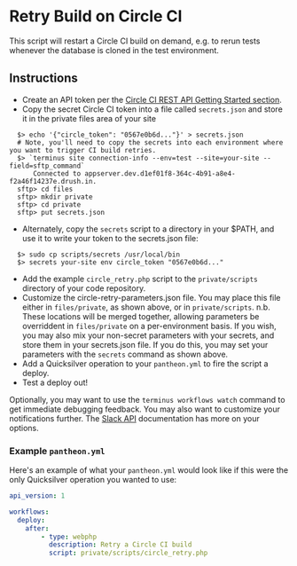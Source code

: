 # Retry Build on Circle CI #

This script will restart a Circle CI build on demand, e.g. to rerun tests
whenever the database is cloned in the test environment.

## Instructions ##

- Create an API token per the [Circle CI REST API Getting Started section](https://circleci.com/docs/api#getting-started).
- Copy the secret Circle CI token into a file called `secrets.json` and store it in the private files area of your site

```shell
  $> echo '{"circle_token": "0567e0b6d..."}' > secrets.json
  # Note, you'll need to copy the secrets into each environment where you want to trigger CI build retries.
  $> `terminus site connection-info --env=test --site=your-site --field=sftp_command`
      Connected to appserver.dev.d1ef01f8-364c-4b91-a8e4-f2a46f14237e.drush.in.
  sftp> cd files
  sftp> mkdir private
  sftp> cd private
  sftp> put secrets.json
```

- Alternately, copy the `secrets` script to a directory in your $PATH, and use it to write your token to the secrets.json file:

```shell
  $> sudo cp scripts/secrets /usr/local/bin
  $> secrets your-site env circle_token "0567e0b6d..."
```

- Add the example `circle_retry.php` script to the `private/scripts` directory of your code repository.
- Customize the circle-retry-parameters.json file. You may place this file either in `files/private`, as shown above, or in `private/scripts`. n.b. These locations will be merged together, allowing parameters be overriddent in `files/private` on a per-environment basis. If you wish, you may also mix your non-secret parameters with your secrets, and store them in your secrets.json file. If you do this, you may set your parameters with the `secrets` command as shown above.
- Add a Quicksilver operation to your `pantheon.yml` to fire the script a deploy.
- Test a deploy out!

Optionally, you may want to use the `terminus workflows watch` command to get immediate debugging feedback. You may also want to customize your notifications further. The [Slack API](https://api.slack.com/incoming-webhooks) documentation has more on your options.

### Example `pantheon.yml` ###

Here's an example of what your `pantheon.yml` would look like if this were the only Quicksilver operation you wanted to use:

```yaml
api_version: 1

workflows:
  deploy:
    after:
        - type: webphp
          description: Retry a Circle CI build
          script: private/scripts/circle_retry.php

